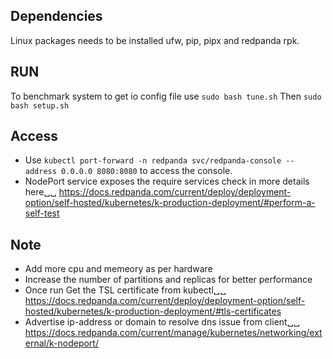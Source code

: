 ## Dependencies
Linux packages needs to be installed ufw, pip, pipx and redpanda rpk.

## RUN
To benchmark system to get io config file use ```sudo bash tune.sh``` Then ```sudo bash setup.sh```

## Access
- Use ```kubectl port-forward -n redpanda svc/redpanda-console --address 0.0.0.0 8080:8080``` to access the console.
- NodePort service exposes the require services check in more details here␣␣
https://docs.redpanda.com/current/deploy/deployment-option/self-hosted/kubernetes/k-production-deployment/#perform-a-self-test

## Note
- Add more cpu and memeory as per hardware
- Increase the number of partitions and replicas for better performance
- Once run Get the TSL certificate from kubectl␣␣  https://docs.redpanda.com/current/deploy/deployment-option/self-hosted/kubernetes/k-production-deployment/#tls-certificates
- Advertise ip-address or domain to resolve dns issue from client␣␣  https://docs.redpanda.com/current/manage/kubernetes/networking/external/k-nodeport/
